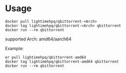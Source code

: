 # Usage
```
docker pull lightimehpq/qbittorrent-<Arch>
docker tag lightimehpq/qbittorrent-<Arch> qbittorrent
docker run --rm qbittorrent
```
supported Arch: amd64/aarch64

Example:
```
er pull lightimehpq/qbittorrent-amd64
docker tag lightimehpq/qbittorrent-amd64 qbittorrent
docker run --rm qbittorrent
```
